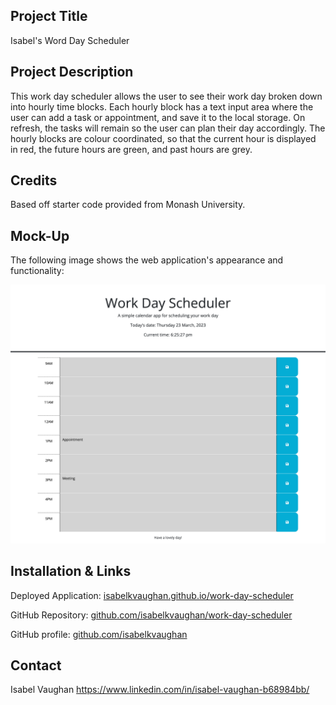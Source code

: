 ## Project Title

Isabel's Word Day Scheduler

## Project Description

This work day scheduler allows the user to see their work day broken down into hourly time blocks. Each hourly block has a text input area where the user can add a task or appointment, and save it to the local storage. On refresh, the tasks will remain so the user can plan their day accordingly. The hourly blocks are colour coordinated, so that the current hour is displayed in red, the future hours are green, and past hours are grey. 

## Credits

Based off starter code provided from Monash University. 

## Mock-Up

The following image shows the web application's appearance and functionality:

![Header with title and showing current date and time. Time blocks below with sample appintments added.](./assets/images/screenshot.png)

## Installation & Links

Deployed Application: [isabelkvaughan.github.io/work-day-scheduler](https://isabelkvaughan.github.io/work-day-scheduler/)

GitHub Repository: [github.com/isabelkvaughan/work-day-scheduler](https://github.com/isabelkvaughan/work-day-scheduler)

GitHub profile: [github.com/isabelkvaughan](https://github.com/isabelkvaughan)

## Contact

Isabel Vaughan 
https://www.linkedin.com/in/isabel-vaughan-b68984bb/